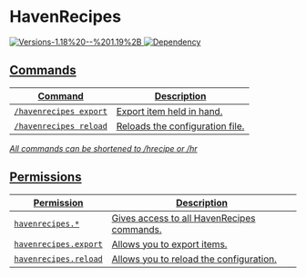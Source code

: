 # HavenRecipes
<a href="https://github.com/Valorless/HavenRecipes" rel="nofollow"><img src="https://img.shields.io/badge/Versions-1.18%20--%201.20.4%2B-brightgreen?style=flat" alt="Versions-1.18%20--%201.19%2B" style="max-width: 100%;"/>
<a href="https://github.com/Valorless/ValorlessUtils" rel="nofollow"><img src="https://img.shields.io/badge/Requires-ValorlessUtils-red?style=flat" alt="Dependency" style="max-width: 100%;"/>
<br>

## Commands
| Command | Description |
| --- | --- |
| `/havenrecipes export` | Export item held in hand. |
| `/havenrecipes reload` | Reloads the configuration file. |

*All commands can be shortened to /hrecipe or /hr*
  
## Permissions
| Permission | Description |
| --- | --- |
| `havenrecipes.*` | Gives access to all HavenRecipes commands. |
| `havenrecipes.export` | Allows you to export items. |
| `havenrecipes.reload` | Allows you to reload the configuration. |
